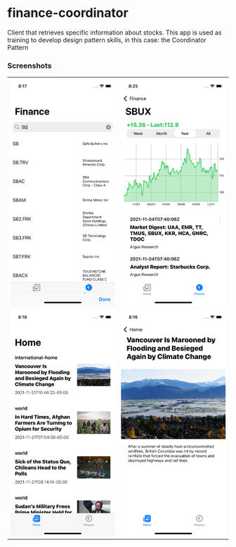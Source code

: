 # finance-coordinator
Client that retrieves specific information about stocks. This app is used as training to develop design pattern skills, in this case: the Coordinator Pattern

### Screenshots
|  |  |
| --------- | ---------- |
| <img src="https://github.com/marcomarinodev/finance-coordinator/blob/main/READMEimgs/3.png" width="300"> | <img src="https://github.com/marcomarinodev/finance-coordinator/blob/main/READMEimgs/4.png" width="300"> |
| <img src="https://github.com/marcomarinodev/finance-coordinator/blob/main/READMEimgs/1.png" width="300"> | <img src="https://github.com/marcomarinodev/finance-coordinator/blob/main/READMEimgs/2.png" width="300">
